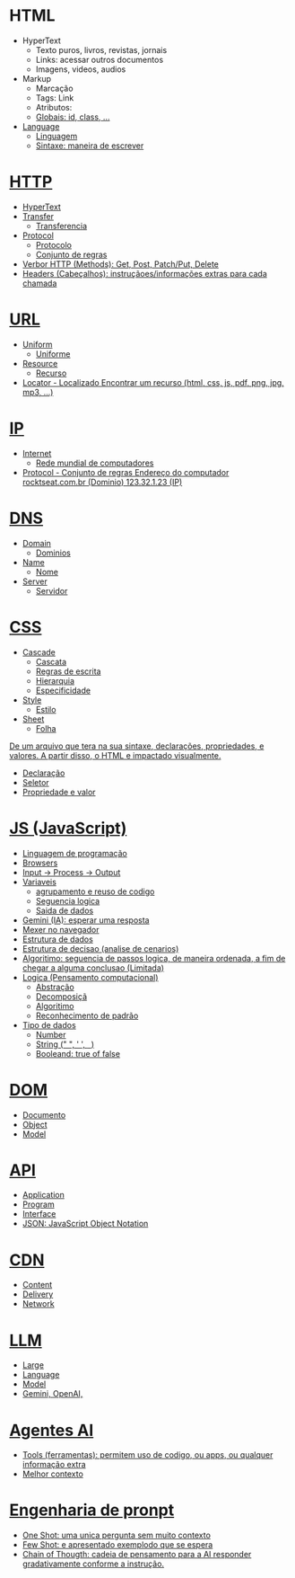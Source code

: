 # HTML

- HyperText
  - Texto puros, livros, revistas, jornais
  - Links: acessar outros documentos
  - Imagens, videos, audios
- Markup
  - Marcação
  - Tags: <a> Link </a>
  - Atributos: <a href= "http://rockeatseat.com.br">
  - Globais: id, class, ...
- Language
  - Linguagem
  - Sintaxe: maneira de escrever

# HTTP

- HyperText
- Transfer
  - Transferencia
- Protocol
  - Protocolo
  - Conjunto de regras
- Verbor HTTP (Methods): Get, Post, Patch/Put, Delete
- Headers (Cabeçalhos): instruçãoes/informações extras para cada chamada

# URL

- Uniform
  - Uniforme
- Resource
  - Recurso
- Locator - Localizado
  Encontrar um recurso (html, css, js, pdf, png, jpg, mp3, ...)

# IP

- Internet
  - Rede mundial de computadores
- Protocol - Conjunto de regras
  Endereço do computador
  rocktseat.com.br (Dominio)
  123.32.1.23 (IP)

# DNS

- Domain
  - Dominios
- Name
  - Nome
- Server
  - Servidor

# CSS

- Cascade
  - Cascata
  - Regras de escrita
  - Hierarquia
  - Especificidade
- Style
  - Estilo
- Sheet
  - Folha

De um arquivo que tera na sua sintaxe, declarações, propriedades, e valores.
A partir disso, o HTML e impactado visualmente.

- Declaração
- Seletor
- Propriedade e valor

# JS (JavaScript)

- Linguagem de programação
- Browsers
- Input -> Process -> Output
- Variaveis
  - agrupamento e reuso de codigo
  - Seguencia logica
  - Saida de dados
- Gemini (IA): esperar uma resposta
- Mexer no navegador
- Estrutura de dados
- Estrutura de decisao (analise de cenarios)
- Algoritimo: seguencia de passos logica, de maneira ordenada, a fim de chegar a alguma conclusao (Limitada)
- Logica (Pensamento computacional)
  - Abstração
  - Decomposiçã
  - Algoritimo
  - Reconhecimento de padrão
- Tipo de dados
  - Number
  - String (" ", ' ', ` `)
  - Booleand: true of false

# DOM

- Documento
- Object
- Model

# API

- Application
- Program
- Interface
- JSON: JavaScript Object Notation

# CDN

- Content
- Delivery
- Network

# LLM

- Large
- Language
- Model
- Gemini, OpenAI,

# Agentes AI

- Tools (ferramentas): permitem uso de codigo, ou apps, ou qualquer informação extra
- Melhor contexto

# Engenharia de pronpt

- One Shot: uma unica pergunta sem muito contexto
- Few Shot: e apresentado exemplodo que se espera
- Chain of Thougth: cadeia de pensamento para a AI responder gradativamente conforme a instrução.
